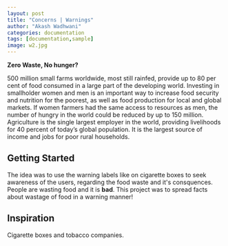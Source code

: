 ```yaml
---
layout: post
title: "Concerns | Warnings"
author: "Akash Wadhwani"
categories: documentation
tags: [documentation,sample]
image: w2.jpg
---
```


**Zero Waste, No hunger?**

500 million small farms worldwide, most still rainfed, provide up to 80 per cent of food consumed in a large part of the developing world. Investing in smallholder women and men is an important way to increase food security and nutrition for the poorest, as well as food production for local and global markets. If women farmers had the same access to resources as men, the number of hungry in the world could be reduced by up to 150 million. Agriculture is the single largest employer in
the world, providing livelihoods for 40 percent of today’s global population. It is the largest source of income and jobs for poor rural households.

## Getting Started
The idea was to use the warning labels like on cigarette boxes to seek awareness of the users, regarding the food waste and it's consquences. People are wasting food and it is **bad**. This project was to spread facts about wastage of food in a warning manner!

## Inspiration

Cigarette boxes and tobacco companies.
